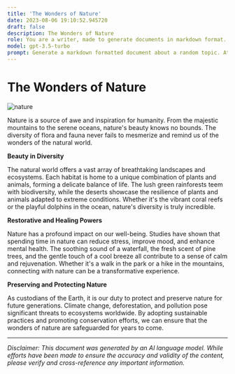 ```yaml
---
title: 'The Wonders of Nature'
date: 2023-08-06 19:10:52.945720
draft: false
description: The Wonders of Nature
role: You are a writer, made to generate documents in markdown format. It is very important that all of the documents you generate are in valid markdown format.
model: gpt-3.5-turbo
prompt: Generate a markdown formatted document about a random topic. At the bottom, include a disclaimer explaining that the document was generated by you. The first line of the document should be the title. Make sure that the entire document is in proper markdown format, using a mix of various tags to make the document visually appealing.
---
```


# The Wonders of Nature

![nature](https://images.unsplash.com/photo-1485263935603-3303670cb4d0)

Nature is a source of awe and inspiration for humanity. From the majestic mountains to the serene oceans, nature's beauty knows no bounds. The diversity of flora and fauna never fails to mesmerize and remind us of the wonders of the natural world. 

**Beauty in Diversity**

The natural world offers a vast array of breathtaking landscapes and ecosystems. Each habitat is home to a unique combination of plants and animals, forming a delicate balance of life. The lush green rainforests teem with biodiversity, while the deserts showcase the resilience of plants and animals adapted to extreme conditions. Whether it's the vibrant coral reefs or the playful dolphins in the ocean, nature's diversity is truly incredible.

**Restorative and Healing Powers**

Nature has a profound impact on our well-being. Studies have shown that spending time in nature can reduce stress, improve mood, and enhance mental health. The soothing sound of a waterfall, the fresh scent of pine trees, and the gentle touch of a cool breeze all contribute to a sense of calm and rejuvenation. Whether it's a walk in the park or a hike in the mountains, connecting with nature can be a transformative experience.

**Preserving and Protecting Nature**

As custodians of the Earth, it is our duty to protect and preserve nature for future generations. Climate change, deforestation, and pollution pose significant threats to ecosystems worldwide. By adopting sustainable practices and promoting conservation efforts, we can ensure that the wonders of nature are safeguarded for years to come.

---

*Disclaimer: This document was generated by an AI language model. While efforts have been made to ensure the accuracy and validity of the content, please verify and cross-reference any important information.*